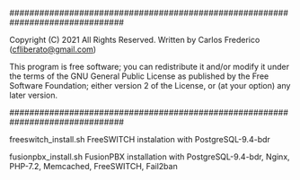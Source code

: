 ###############################################################################
 
  Copyright (C) 2021 All Rights Reserved.
  Written by Carlos Frederico (cfliberato@gmail.com)
 
  This program is free software; you can redistribute it and/or
  modify it under the terms of the GNU General Public License
  as published by the Free Software Foundation; either version
  2 of the License, or (at your option) any later version.
 
###############################################################################

freeswitch_install.sh
	FreeSWITCH instalation with PostgreSQL-9.4-bdr

fusionpbx_install.sh
	FusionPBX installation with PostgreSQL-9.4-bdr, Nginx, PHP-7.2, Memcached, FreeSWITCH, Fail2ban

